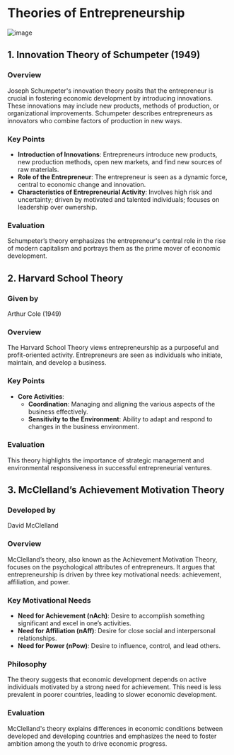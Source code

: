 # Theories of Entrepreneurship


![image](https://github.com/Collegehive/Notes/assets/159722383/fa1998a2-360c-47b6-a130-0f62288cfda0)


## 1. Innovation Theory of Schumpeter (1949)

### Overview
Joseph Schumpeter's innovation theory posits that the entrepreneur is crucial in fostering economic development by introducing innovations. These innovations may include new products, methods of production, or organizational improvements. Schumpeter describes entrepreneurs as innovators who combine factors of production in new ways.

### Key Points
- **Introduction of Innovations**: Entrepreneurs introduce new products, new production methods, open new markets, and find new sources of raw materials.
- **Role of the Entrepreneur**: The entrepreneur is seen as a dynamic force, central to economic change and innovation.
- **Characteristics of Entrepreneurial Activity**: Involves high risk and uncertainty; driven by motivated and talented individuals; focuses on leadership over ownership.

### Evaluation
Schumpeter’s theory emphasizes the entrepreneur's central role in the rise of modern capitalism and portrays them as the prime mover of economic development.

## 2. Harvard School Theory

### Given by
Arthur Cole (1949)

### Overview
The Harvard School Theory views entrepreneurship as a purposeful and profit-oriented activity. Entrepreneurs are seen as individuals who initiate, maintain, and develop a business.

### Key Points
- **Core Activities**:
  - **Coordination**: Managing and aligning the various aspects of the business effectively.
  - **Sensitivity to the Environment**: Ability to adapt and respond to changes in the business environment.

### Evaluation
This theory highlights the importance of strategic management and environmental responsiveness in successful entrepreneurial ventures.

## 3. McClelland’s Achievement Motivation Theory

### Developed by
David McClelland

### Overview
McClelland’s theory, also known as the Achievement Motivation Theory, focuses on the psychological attributes of entrepreneurs. It argues that entrepreneurship is driven by three key motivational needs: achievement, affiliation, and power.

### Key Motivational Needs
- **Need for Achievement (nAch)**: Desire to accomplish something significant and excel in one’s activities.
- **Need for Affiliation (nAff)**: Desire for close social and interpersonal relationships.
- **Need for Power (nPow)**: Desire to influence, control, and lead others.

### Philosophy
The theory suggests that economic development depends on active individuals motivated by a strong need for achievement. This need is less prevalent in poorer countries, leading to slower economic development.

### Evaluation
McClelland's theory explains differences in economic conditions between developed and developing countries and emphasizes the need to foster ambition among the youth to drive economic progress.




